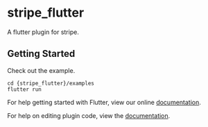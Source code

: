 # stripe_flutter

A flutter plugin for stripe.

## Getting Started

Check out the example.

```
cd {stripe_flutter}/examples
flutter run
```

For help getting started with Flutter, view our online
[documentation](https://flutter.io/).

For help on editing plugin code, view the [documentation](https://flutter.io/platform-plugins/#edit-code).